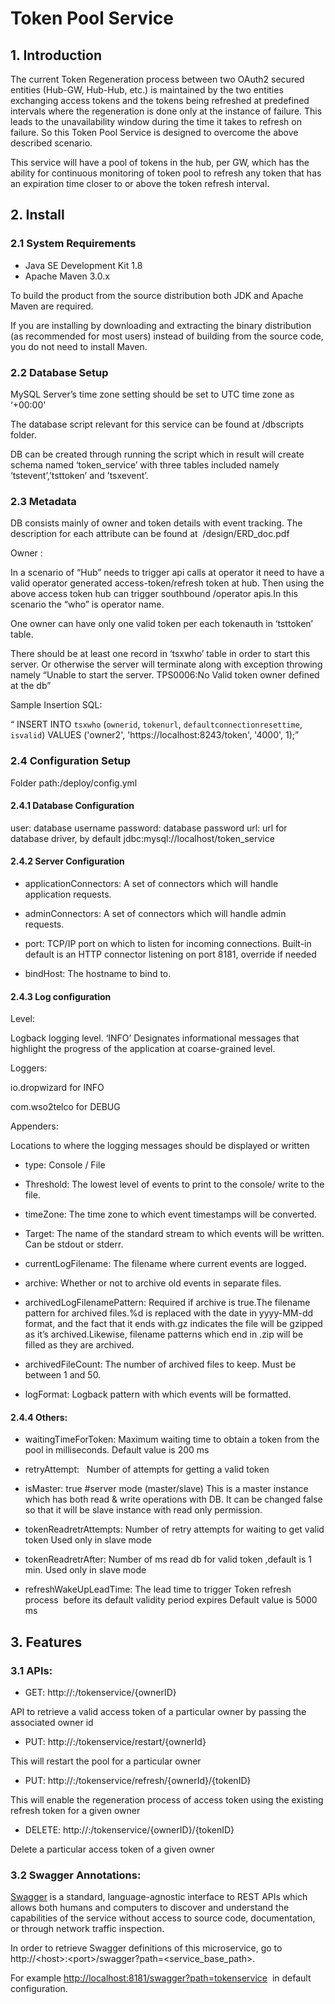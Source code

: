 # Token Pool Service

## 1. Introduction 
  

The current Token Regeneration process between two OAuth2 secured entities (Hub-GW, Hub-Hub, etc.) is maintained by the two entities exchanging access tokens and the tokens being refreshed at predefined intervals where the regeneration is done only at the instance of failure. This leads to the unavailability window during the time it takes to refresh on failure. So this Token Pool Service is designed to overcome the above described scenario.

This service will have a pool of tokens in the hub, per GW, which has the ability for continuous monitoring of token pool to refresh any token that has an expiration time closer to or above the token refresh interval.

  

## 2.  Install 
  

### 2.1 System Requirements

- Java SE Development Kit 1.8 
- Apache Maven 3.0.x 

To build the product from the source distribution both JDK and Apache Maven are required. 

If you are installing by downloading and extracting the binary distribution (as recommended for most users) instead of building from the source code, you do not need to install Maven.


### 2.2 Database Setup
 

MySQL Server’s time zone setting should be set to UTC time zone as ‘+00:00'

The database script relevant for this service can be found at /dbscripts folder.

DB can be created through running the script which in result will create schema named ‘token_service’ with three tables included namely ‘tstevent’,’tsttoken’ and ’tsxevent’.



### 2.3 Metadata  

DB consists mainly of owner and token details with event tracking. The description for each attribute can be found at  /design/ERD_doc.pdf

Owner :

In a scenario of “Hub” needs to trigger api calls at operator it need to have a valid operator generated access-token/refresh token at hub. Then using the above access token hub can trigger southbound /operator apis.In this scenario the “who” is operator name.

One owner can have only one valid token per each tokenauth in ‘tsttoken’ table.

There should be at least one record in ‘tsxwho’ table in order to start this server. Or otherwise the server will terminate along with exception throwing namely “Unable to start the server. TPS0006:No Valid token owner defined at the db”

Sample Insertion SQL:

“ INSERT INTO `tsxwho` (`ownerid`, `tokenurl`, `defaultconnectionresettime`, `isvalid`) VALUES ('owner2', 'https://localhost:8243/token', '4000', 1);”
  

### 2.4 Configuration Setup

Folder path:/deploy/config.yml

  

#### 2.4.1 Database Configuration 

user: database username
password: database password
url: url for database driver, by default jdbc:mysql://localhost/token_service
 

#### 2.4.2 Server Configuration


- applicationConnectors: 
A set of connectors which will handle application requests. 

- adminConnectors: 
A set of connectors which will handle admin requests. 

- port: 
TCP/IP port on which to listen for incoming connections.
Built-in default is an HTTP connector listening on port 8181, override if needed

- bindHost: 
The hostname to bind to.
 

#### 2.4.3 Log configuration

  
  

Level:

Logback logging level. ‘INFO’ Designates informational messages that highlight the progress of the application at coarse-grained level.

  

Loggers:

io.dropwizard for INFO

com.wso2telco for DEBUG

Appenders:

Locations to where the logging messages should be displayed or written

- type:
Console / File

- Threshold: 
The lowest level of events to print to the console/ write to the file.

- timeZone: 
The time zone to which event timestamps will be converted.
 
- Target: 
The name of the standard stream to which events will be written.
Can be stdout or stderr. 

- currentLogFilename: 
The filename where current events are logged.

- archive: 
Whether or not to archive old events in separate files.
  
- archivedLogFilenamePattern: 
Required if archive is true.The filename pattern for archived files.%d is replaced with the date in yyyy-MM-dd format, and the fact that it ends with.gz indicates the file will be gzipped as it’s archived.Likewise, filename patterns which end in .zip will be filled as they are archived.

- archivedFileCount: 
The number of archived files to keep.
Must be between 1 and 50. 

- logFormat: 
Logback pattern with which events will be formatted.  


#### 2.4.4 Others:
  
- waitingTimeForToken: 
Maximum waiting time to obtain a token from the pool in milliseconds.
Default value is 200 ms 

- retryAttempt:   
Number of attempts for getting a valid token 

- isMaster: true #server mode (master/slave) 
This is a master instance which has both read & write operations with DB.
It can be changed false so that it will be slave instance with read only permission.

- tokenReadretrAttempts: 
Number of retry attempts for waiting to get valid token
Used only in slave mode 

- tokenReadretrAfter: 
Number of ms read db for valid token ,default is 1 min.
Used only in slave mode 

- refreshWakeUpLeadTime: 
The lead time to trigger Token refresh process  before its default validity period expires
Default value is 5000 ms 

## 3. Features 

### 3.1 APIs: 


- GET:		 http://<host>:<port>/tokenservice/{ownerID} 

API to retrieve a valid access token of a particular owner by passing the associated owner id
  

- PUT:		 http://<host>:<port>/tokenservice/restart/{ownerId} 

This will restart the pool for a particular owner
  

- PUT:		 http://<host>:<port>/tokenservice/refresh/{ownerId}/{tokenID} 

This will enable the regeneration process of access token using the existing refresh token for a given owner
  

- DELETE: 	 http://<host>:<port>/tokenservice/{ownerID}/{tokenID} 

Delete a particular access token of a given owner 
  
  

### 3.2 Swagger Annotations:  

[Swagger](http://swagger.io/getting-started/) is a standard, language-agnostic interface to REST APIs which allows both humans and computers to discover and understand the capabilities of the service without access to source code, documentation, or through network traffic inspection.

  
In order to retrieve Swagger definitions of this microservice, go to http://&lt;host&gt;:&lt;port&gt;/swagger?path=&lt;service_base_path&gt;.

For example [http://localhost:8181/swagger?path=tokenservice](http://localhost:8181/swagger?path=tokenservice)  in default configuration.
